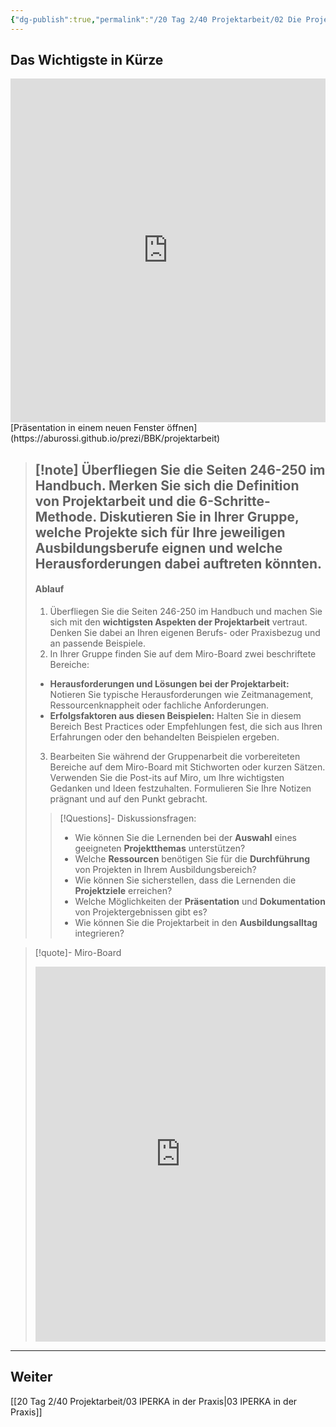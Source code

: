 ```yaml
---
{"dg-publish":true,"permalink":"/20 Tag 2/40 Projektarbeit/02 Die Projektarbeit/"}
---
```


## Das Wichtigste in Kürze
<iframe src="https://aburossi.github.io/prezi/BBK/projektarbeit/#/" style="border:0px #ffffff none;" name="myiFrame" scrolling="no" frameborder="1" marginheight="0px" marginwidth="0px" height="550px" width="100%" allowfullscreen></iframe>
[Präsentation in einem neuen Fenster öffnen](https://aburossi.github.io/prezi/BBK/projektarbeit)

>[!note] Überfliegen Sie die Seiten 246-250 im Handbuch. Merken Sie sich die **Definition von Projektarbeit** und die **6-Schritte-Methode**.
>Diskutieren Sie in Ihrer Gruppe, welche **Projekte** sich für Ihre jeweiligen Ausbildungsberufe eignen und welche **Herausforderungen** dabei auftreten könnten.
>---
>#### Ablauf
>1. Überfliegen Sie die Seiten 246-250 im Handbuch und machen Sie sich mit den **wichtigsten Aspekten der Projektarbeit** vertraut. Denken Sie dabei an Ihren eigenen Berufs- oder Praxisbezug und an passende Beispiele.
>2. In Ihrer Gruppe finden Sie auf dem Miro-Board zwei beschriftete Bereiche:
>- **Herausforderungen und Lösungen bei der Projektarbeit:**  Notieren Sie typische Herausforderungen wie Zeitmanagement, Ressourcenknappheit oder fachliche Anforderungen.
>- **Erfolgsfaktoren aus diesen Beispielen:**  Halten Sie in diesem Bereich Best Practices oder Empfehlungen fest, die sich aus Ihren Erfahrungen oder den behandelten Beispielen ergeben.
>3. Bearbeiten Sie während der Gruppenarbeit die vorbereiteten Bereiche auf dem Miro-Board mit Stichworten oder kurzen Sätzen. Verwenden Sie die Post-its auf Miro, um Ihre wichtigsten Gedanken und Ideen festzuhalten. Formulieren Sie Ihre Notizen prägnant und auf den Punkt gebracht.
>
>>[!Questions]- Diskussionsfragen:
>>- Wie können Sie die Lernenden bei der **Auswahl** eines geeigneten **Projektthemas** unterstützen?
>>- Welche **Ressourcen** benötigen Sie für die **Durchführung** von Projekten in Ihrem Ausbildungsbereich?
>>- Wie können Sie sicherstellen, dass die Lernenden die **Projektziele** erreichen?
>>- Welche Möglichkeiten der **Präsentation** und **Dokumentation** von Projektergebnissen gibt es?
>>- Wie können Sie die Projektarbeit in den **Ausbildungsalltag** integrieren?



>[!quote]- Miro-Board
><iframe width="100%" height="600" src="https://miro.com/app/board/uXjVLKN6QrM=/?moveToWidget=3458764607761092200&cot=14" frameborder="0" scrolling="no" allow="fullscreen; clipboard-read; clipboard-write" allowfullscreen></iframe>


---

## Weiter
[[20 Tag 2/40 Projektarbeit/03 IPERKA in der Praxis\|03 IPERKA in der Praxis]]